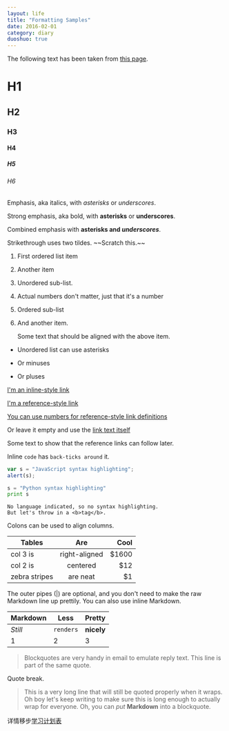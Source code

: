 ```yaml
---
layout: life
title: "Formatting Samples"
date: 2016-02-01
category: diary
duoshuo: true
---
```


The following text has been taken from [this page][1].

# H1
## H2
### H3
#### H4
##### H5
###### H6


Emphasis, aka italics, with *asterisks* or _underscores_.

Strong emphasis, aka bold, with **asterisks** or __underscores__.

Combined emphasis with **asterisks and _underscores_**.

Strikethrough uses two tildes. \~\~Scratch this.\~\~


1. First ordered list item
2. Another item
  3. Unordered sub-list. 
1. Actual numbers don't matter, just that it's a number
  1. Ordered sub-list
4. And another item.  

   Some text that should be aligned with the above item.

* Unordered list can use asterisks
- Or minuses
+ Or pluses


[I'm an inline-style link][2]

[I'm a reference-style link][3]

[You can use numbers for reference-style link definitions][4]

Or leave it empty and use the [link text itself][5]

Some text to show that the reference links can follow later.

Inline `code` has `back-ticks around` it.



```javascript
var s = "JavaScript syntax highlighting";
alert(s);
```
 
```python
s = "Python syntax highlighting"
print s
```
 
```
No language indicated, so no syntax highlighting. 
But let's throw in a <b>tag</b>.
```



Colons can be used to align columns.

| Tables        | Are           | Cool  |
| ------------- |:-------------:| -----:|
| col 3 is      | right-aligned | $1600 |
| col 2 is      | centered      |   $12 |
| zebra stripes | are neat      |    $1 |

The outer pipes (|) are optional, and you don't need to make the raw Markdown line up prettily. You can also use inline Markdown.

Markdown | Less | Pretty
--- | --- | ---
*Still* | `renders` | **nicely**
1 | 2 | 3



> Blockquotes are very handy in email to emulate reply text.
> This line is part of the same quote.

Quote break.

> This is a very long line that will still be quoted properly when it wraps. Oh boy let's keep writing to make sure this is long enough to actually wrap for everyone. Oh, you can *put* **Markdown** into a blockquote. 

详情移步[学习计划表][6]

[1]:	https://github.com/adam-p/markdown-here/wiki/Markdown-Here-Cheatsheet
[2]:	https://www.google.com
[3]:	https://www.mozilla.org
[4]:	http://slashdot.org
[5]:	http://www.reddit.com
[6]:	http://daodaoliang.github.io/work-list/